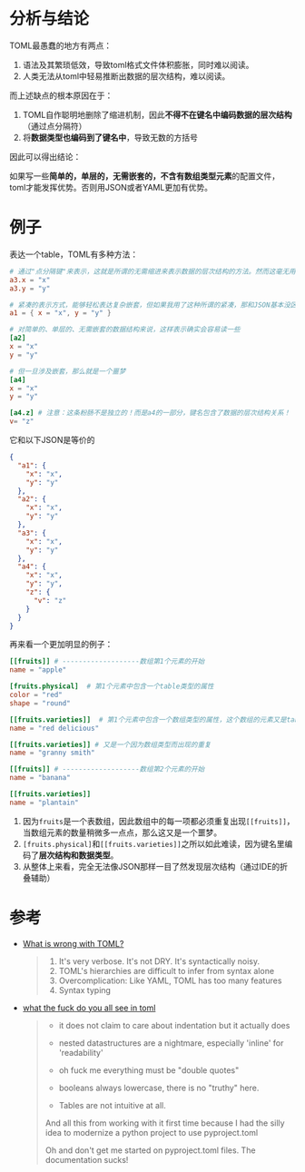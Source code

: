 # 分析与结论

TOML最愚蠢的地方有两点：

1. 语法及其繁琐低效，导致toml格式文件体积膨胀，同时难以阅读。
2. 人类无法从toml中轻易推断出数据的层次结构，难以阅读。

而上述缺点的根本原因在于：

1. TOML自作聪明地删除了缩进机制，因此**不得不在键名中编码数据的层次结构**（通过点分隔符）
2. 将**数据类型也编码到了键名中**，导致无数的方括号

因此可以得出结论：

如果写一些**简单的，单层的，无需嵌套的，不含有数组类型元素**的配置文件，toml才能发挥优势。否则用JSON或者YAML更加有优势。



# 例子

表达一个table，TOML有多种方法：

```toml
# 通过"点分隔键"来表示，这就是所谓的无需缩进来表示数据的层次结构的方法。然而这毫无用处，因为人类不可读
a3.x = "x"
a3.y = "y"

# 紧凑的表示方式，能够轻松表达复杂嵌套，但如果我用了这种所谓的紧凑，那和JSON基本没区别
a1 = { x = "x", y = "y" }

# 对简单的、单层的、无需嵌套的数据结构来说，这样表示确实会容易读一些
[a2]
x = "x"
y = "y"

# 但一旦涉及嵌套，那么就是一个噩梦
[a4]
x = "x"
y = "y"

[a4.z] # 注意：这条粉肠不是独立的！而是a4的一部分，键名包含了数据的层次结构关系！
v= "z"


```

它和以下JSON是等价的

```json
{
  "a1": {
    "x": "x",
    "y": "y"
  },
  "a2": {
    "x": "x",
    "y": "y"
  },
  "a3": {
    "x": "x",
    "y": "y"
  },
  "a4": {
    "x": "x",
    "y": "y",
    "z": {
      "v": "z"
    }
  }
}
```



再来看一个更加明显的例子：

```toml
[[fruits]] # -------------------数组第1个元素的开始
name = "apple"

[fruits.physical]  # 第1个元素中包含一个table类型的属性
color = "red"
shape = "round"

[[fruits.varieties]]  # 第1个元素中包含一个数组类型的属性，这个数组的元素又是table类型
name = "red delicious"

[[fruits.varieties]] # 又是一个因为数组类型而出现的重复
name = "granny smith"

[[fruits]] # -------------------数组第2个元素的开始
name = "banana"

[[fruits.varieties]]
name = "plantain"
```

1. 因为`fruits`是一个表数组，因此数组中的每一项都必须重复出现`[[fruits]]`，当数组元素的数量稍微多一点点，那么这又是一个噩梦。
2. `[fruits.physical]`和`[[fruits.varieties]]`之所以如此难读，因为键名里编码了**层次结构和数据类型**。
3. 从整体上来看，完全无法像JSON那样一目了然发现层次结构（通过IDE的折叠辅助）



# 参考

* [What is wrong with TOML?](https://hitchdev.com/strictyaml/why-not/toml/#1-its-very-verbose-its-not-dry-its-syntactically-noisy)

  > 1. It's very verbose. It's not DRY. It's syntactically noisy.
  > 2. TOML's hierarchies are difficult to infer from syntax alone
  > 3. Overcomplication: Like YAML, TOML has too many features
  > 4. Syntax typing

* [what the fuck do you all see in toml](https://devrant.com/search?term=what+the+fuck+do+you+all+see+in+toml)

  > * it does not claim to care about indentation but it actually does
  >
  > * nested datastructures are a nightmare, especially 'inline' for 'readability'
  > * oh fuck me everything must be "double quotes"
  > * booleans always lowercase, there is no "truthy" here.
  > * Tables are not intuitive at all.
  >
  > And all this from working with it first time because I had the silly idea to modernize a python project to use pyproject.toml
  >
  > Oh and don't get me started on pyproject.toml files. The documentation sucks!





